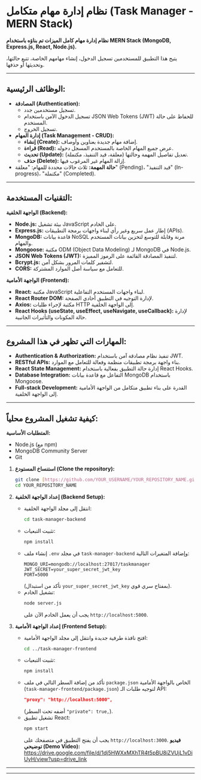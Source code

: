 # نظام إدارة مهام متكامل (Task Manager - MERN Stack)

**نظام إدارة مهام كامل الميزات تم بناؤه باستخدام MERN Stack (MongoDB, Express.js, React, Node.js).**

يتيح هذا التطبيق للمستخدمين تسجيل الدخول، إنشاء مهامهم الخاصة، تتبع حالتها، وتحديثها أو حذفها.

---

## الوظائف الرئيسية:

* **المصادقة (Authentication):**
    * تسجيل مستخدمين جدد.
    * تسجيل الدخول الآمن باستخدام JSON Web Tokens (JWT) للحفاظ على حالة المستخدم.
    * تسجيل الخروج.
* **إدارة المهام (Task Management - CRUD):**
    * **إنشاء (Create):** إضافة مهام جديدة بعناوين وأوصاف.
    * **قراءة (Read):** عرض جميع المهام الخاصة بالمستخدم المسجل دخوله.
    * **تحديث (Update):** تعديل تفاصيل المهمة وحالتها (معلقة، قيد التنفيذ، مكتملة).
    * **حذف (Delete):** إزالة المهام غير المرغوب فيها.
* **حالة المهمة:** ثلاث حالات محددة للمهام: "معلقة" (Pending)، "قيد التنفيذ" (In-progress)، "مكتملة" (Completed).

---

## التقنيات المستخدمة:

**الواجهة الخلفية (Backend):**
* **Node.js:** بيئة تشغيل JavaScript على الخادم.
* **Express.js:** إطار عمل سريع وغير رأي لبناء واجهات برمجة التطبيقات (APIs).
* **MongoDB:** قاعدة بيانات NoSQL مرنة وقابلة للتوسع لتخزين بيانات المستخدم والمهام.
* **Mongoose:** مكتبة ODM (Object Data Modeling) لـ MongoDB في Node.js.
* **JSON Web Tokens (JWT):** لتنفيذ المصادقة القائمة على الرموز المميزة.
* **Bcrypt.js:** لتشفير كلمات المرور بشكل آمن.
* **CORS:** للتعامل مع سياسة أصل الموارد المشتركة.

**الواجهة الأمامية (Frontend):**
* **React:** مكتبة JavaScript لبناء واجهات المستخدم التفاعلية.
* **React Router DOM:** لإدارة التوجيه في التطبيق أحادي الصفحة.
* **Axios:** مكتبة لإجراء طلبات HTTP إلى الواجهة الخلفية.
* **React Hooks (useState, useEffect, useNavigate, useCallback):** لإدارة حالة المكونات والتأثيرات الجانبية.

---

## المهارات التي تظهر في هذا المشروع:

* **Authentication & Authorization:** تنفيذ نظام مصادقة آمن باستخدام JWT.
* **RESTful APIs:** بناء واجهة برمجة تطبيقات منظمة وفعالة للتعامل مع الموارد.
* **React State Management:** إدارة حالة التطبيق بفعالية باستخدام React Hooks.
* **Database Integration:** التفاعل مع قاعدة بيانات MongoDB باستخدام Mongoose.
* **Full-stack Development:** القدرة على بناء تطبيق متكامل من الواجهة الأمامية إلى الواجهة الخلفية.

---

## كيفية تشغيل المشروع محلياً:

**المتطلبات الأساسية:**
* Node.js (مع npm)
* MongoDB Community Server
* Git

1.  **استنساخ المستودع (Clone the repository):**
    ```bash
    git clone [https://github.com/YOUR_USERNAME/YOUR_REPOSITORY_NAME.git](https://github.com/YOUR_USERNAME/YOUR_REPOSITORY_NAME.git)
    cd YOUR_REPOSITORY_NAME
    ```
2.  **إعداد الواجهة الخلفية (Backend Setup):**
    * انتقل إلى مجلد الواجهة الخلفية:
        ```bash
        cd task-manager-backend
        ```
    * تثبيت التبعيات:
        ```bash
        npm install
        ```
    * إنشاء ملف `.env` في مجلد `task-manager-backend` وإضافة المتغيرات التالية:
        ```
        MONGO_URI=mongodb://localhost:27017/taskmanager
        JWT_SECRET=your_super_secret_jwt_key
        PORT=5000
        ```
        (تأكد من استبدال `your_super_secret_jwt_key` بمفتاح سري قوي).
    * تشغيل الخادم:
        ```bash
        node server.js
        ```
        يجب أن يعمل الخادم الآن على `http://localhost:5000`.

3.  **إعداد الواجهة الأمامية (Frontend Setup):**
    * افتح نافذة طرفية جديدة وانتقل إلى مجلد الواجهة الأمامية:
        ```bash
        cd ../task-manager-frontend
        ```
    * تثبيت التبعيات:
        ```bash
        npm install
        ```
    * تأكد من إضافة السطر التالي في ملف `package.json` الخاص بالواجهة الأمامية (`task-manager-frontend/package.json`) لتوجيه طلبات الـ API:
        ```json
        "proxy": "http://localhost:5000",
        ```
        (أضفه تحت السطر `"private": true,`).
    * تشغيل تطبيق React:
        ```bash
        npm start
        ```
        يجب أن يفتح التطبيق في متصفحك على `http://localhost:3000`.
      **فيديو توضيحي (Demo Video):**
      https://drive.google.com/file/d/1dj5HWXxMXhTR4t5pBU8iZVUjL1vDiUyH/view?usp=drive_link

---


---

